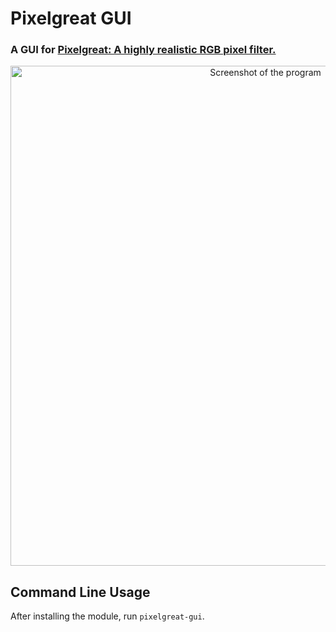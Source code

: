 # Pixelgreat GUI
### A GUI for [Pixelgreat: A highly realistic RGB pixel filter.](https://pypi.org/project/pixelgreat/)

<p align="center"><img src="https://raw.githubusercontent.com/nimaid/pixelgreat-gui/main/docs/example.png?raw=true" width="800px" alt="Screenshot of the program"/></p>

## Command Line Usage
After installing the module, run `pixelgreat-gui`.

